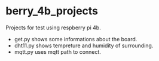 # berry_4b_projects

Projects for test using respberry pi 4b.

- get.py shows some informations about the board.
- dht11.py shows tempreture and humidity of surrounding.
- mqtt.py uses mqtt path to connect.
